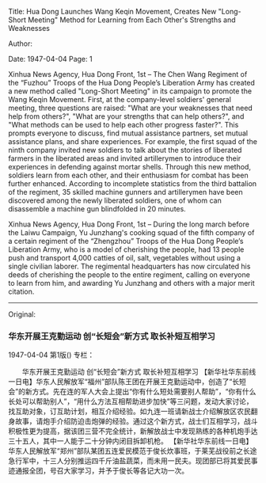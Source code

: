Title: Hua Dong Launches Wang Keqin Movement, Creates New "Long-Short Meeting" Method for Learning from Each Other's Strengths and Weaknesses

Author:

Date: 1947-04-04
Page: 1

Xinhua News Agency, Hua Dong Front, 1st – The Chen Wang Regiment of the “Fuzhou” Troops of the Hua Dong People’s Liberation Army has created a new method called "Long-Short Meeting" in its campaign to promote the Wang Keqin Movement. First, at the company-level soldiers' general meeting, three questions are raised: "What are your weaknesses that need help from others?", "What are your strengths that can help others?", and "What methods can be used to help each other progress faster?". This prompts everyone to discuss, find mutual assistance partners, set mutual assistance plans, and share experiences. For example, the first squad of the ninth company invited new soldiers to talk about the stories of liberated farmers in the liberated areas and invited artillerymen to introduce their experiences in defending against mortar shells. Through this new method, soldiers learn from each other, and their enthusiasm for combat has been further enhanced. According to incomplete statistics from the third battalion of the regiment, 35 skilled machine gunners and artillerymen have been discovered among the newly liberated soldiers, one of whom can disassemble a machine gun blindfolded in 20 minutes.

Xinhua News Agency, Hua Dong Front, 1st – During the long march before the Laiwu Campaign, Yu Junzhang's cooking squad of the fifth company of a certain regiment of the “Zhengzhou” Troops of the Hua Dong People’s Liberation Army, who is a model of cherishing the people, had 13 people push and transport 4,000 catties of oil, salt, vegetables without using a single civilian laborer. The regimental headquarters has now circulated his deeds of cherishing the people to the entire regiment, calling on everyone to learn from him, and awarding Yu Junzhang and others with a major merit citation.



<hr /> 

Original: 


### 华东开展王克勤运动  创“长短会”新方式  取长补短互相学习

1947-04-04
第1版()
专栏：

　　华东开展王克勤运动
    创“长短会”新方式
    取长补短互相学习
    【新华社华东前线一日电】华东人民解放军“福州”部队陈王团在开展王克勤运动中，创造了“长短会”的新方式。先在连的军人大会上提出“你有什么短处需要别人帮助”，“你有什么长处可以帮助别人”，“用什么方法互相帮助进步加快”等三问题，发动大家讨论，找互助对象，订互助计划，相互介绍经验。如九连一班请新战士介绍解放区农民翻身故事，请炮手介绍防迫击炮弹的经验。通过这个新方式，战士们互相学习，战斗积极性更为提高，据该团三营不完全统计，新解放战士中发现熟练的各种机炮手达三十五人，其中一人能于二十分钟内闭目拆卸机枪。
    【新华社华东前线一日电】华东人民解放军“郑州”部队某团五连爱民模范于俊长炊事班，于莱芜战役前之长途急行军中，十三人分别推运四千斤油盐蔬菜，而未用一民夫。现团部已将其爱民事迹通报全团，号召大家学习，并予于俊长等各记大功一次。
